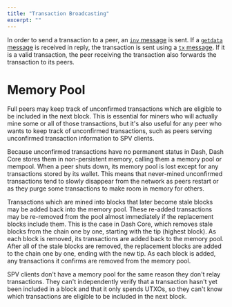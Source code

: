 ```yaml
---
title: "Transaction Broadcasting"
excerpt: ""
---
```

In order to send a transaction to a peer, an [`inv` message](core-ref-p2p-network-data-messages#section-inv) is sent. If a [`getdata` message](core-ref-p2p-network-data-messages#section-getdata) is received in reply, the transaction is sent using a [`tx` message](core-ref-p2p-network-data-messages#section-tx). If it is a valid transaction, the peer receiving the transaction also forwards the transaction to its peers.

# Memory Pool

Full peers may keep track of unconfirmed transactions which are eligible to be included in the next block. This is essential for miners who will actually mine some or all of those transactions, but it's also useful for any peer who wants to keep track of unconfirmed transactions, such as peers serving unconfirmed transaction information to SPV clients.

Because unconfirmed transactions have no permanent status in Dash, Dash Core stores them in non-persistent memory, calling them a memory pool or mempool. When a peer shuts down, its memory pool is lost except for any transactions stored by its wallet. This means that never-mined unconfirmed transactions tend to slowly disappear from the network as peers restart or as they purge some transactions to make room in memory for others.

Transactions which are mined into blocks that later become stale blocks may be added back into the memory pool. These re-added transactions may be re-removed from the pool almost immediately if the replacement blocks include them. This is the case in Dash Core, which removes stale blocks from the chain one by one, starting with the tip (highest block). As each block is removed, its transactions are added back to the memory pool. After all of the stale blocks are removed, the replacement blocks are added to the chain one by one, ending with the new tip. As each block is added, any transactions it confirms are removed from the memory pool.

SPV clients don't have a memory pool for the same reason they don't relay transactions. They can't independently verify that a transaction hasn't yet been included in a block and that it only spends UTXOs, so they can't know which transactions are eligible to be included in the next block.